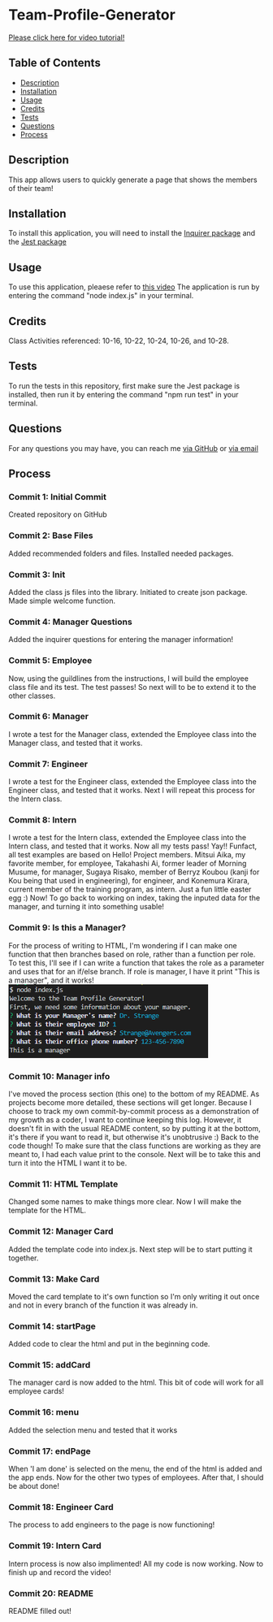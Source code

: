 # Team-Profile-Generator

[Please click here for video tutorial!]()

## Table of Contents

* [Description](#description)
* [Installation](#installation)
* [Usage](#usage)
* [Credits](#credits)
* [Tests](#tests)
* [Questions](#questions)
* [Process](#process)

## Description 
This app allows users to quickly generate a page that shows the members of their team!

## Installation 

To install this application, you will need to install the [Inquirer package](https://www.npmjs.com/package/inquirer) and the [Jest package](https://www.npmjs.com/package/jest)

## Usage
To use this application, pleaese refer to [this video]()
The application is run by entering the command "node index.js" in your terminal. 

## Credits
Class Activities referenced: 10-16, 10-22, 10-24, 10-26, and 10-28.

## Tests
To run the tests in this repository, first make sure the Jest package is installed, then run it by entering the command "npm run test" in your terminal. 

## Questions
For any questions you may have, you can reach me [via GitHub](https://github.com/Kayn-Pleiades) or [via email](mailto:kayn.pleiades@gmail.com)

## Process

### Commit 1: Initial Commit
Created repository on GitHub

### Commit 2: Base Files
Added recommended folders and files. Installed needed packages.

### Commit 3: Init
Added the class js files into the library. Initiated to create json package. Made simple welcome function. 

### Commit 4: Manager Questions
Added the inquirer questions for entering the manager information!

### Commit 5: Employee
Now, using the guildlines from the instructions, I will build the employee class file and its test. The test passes! So next will to be to extend it to the other classes. 

### Commit 6: Manager
I wrote a test for the Manager class, extended the Employee class into the Manager class, and tested that it works. 

### Commit 7: Engineer
I wrote a test for the Engineer class, extended the Employee class into the Engineer class, and tested that it works. Next I will repeat this process for the Intern class. 

### Commit 8: Intern
I wrote a test for the Intern class, extended the Employee class into the Intern class, and tested that it works. Now all my tests pass! Yay!! Funfact, all test examples are based on Hello! Project members. Mitsui Aika, my favorite member, for employee, Takahashi Ai, former leader of Morning Musume, for manager, Sugaya Risako, member of Berryz Koubou (kanji for Kou being that used in engineering), for engineer, and Konemura Kirara, current member of the training program, as intern. Just a fun little easter egg :) Now! To go back to working on index, taking the inputed data for the manager, and turning it into something usable! 

### Commit 9: Is this a Manager?
For the process of writing to HTML, I'm wondering if I can make one function that then branches based on role, rather than a function per role. To test this, I'll see if I can write a function that takes the role as a parameter and uses that for an if/else branch. If role is manager, I have it print "This is a manager", and it works!
![image of a sample entry returning 'This is a manager'](https://github.com/Kayn-Pleiades/Team-Profile-Generator/blob/main/assets/img/isthisamanager.PNG)

### Commit 10: Manager info
I've moved the process section (this one) to the bottom of my README. As projects become more detailed, these sections will get longer. Because I choose to track my own commit-by-commit process as a demonstration of my growth as a coder, I want to continue keeping this log. However, it doesn't fit in with the usual README content, so by putting it at the bottom, it's there if you want to read it, but otherwise it's unobtrusive :) Back to the code though! To make sure that the class functions are working as they are meant to, I had each value print to the console. Next will be to take this and turn it into the HTML I want it to be.

### Commit 11: HTML Template
Changed some names to make things more clear. Now I will make the template for the HTML. 

### Commit 12: Manager Card 
Added the template code into index.js. Next step will be to start putting it together. 

### Commit 13: Make Card
Moved the card template to it's own function so I'm only writing it out once and not in every branch of the function it was already in.

### Commit 14: startPage
Added code to clear the html and put in the beginning code.

### Commit 15: addCard
The manager card is now added to the html. This bit of code will work for all employee cards!

### Commit 16: menu
Added the selection menu and tested that it works 

### Commit 17: endPage
When 'I am done' is selected on the menu, the end of the html is added and the app ends. Now for the other two types of employees. After that, I should be about done!

### Commit 18: Engineer Card
The process to add engineers to the page is now functioning!

### Commit 19: Intern Card
Intern process is now also implimented! All my code is now working. Now to finish up and record the video!

### Commit 20: README
README filled out!